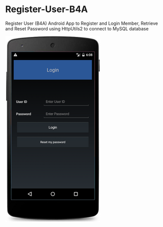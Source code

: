 # Register-User-B4A
Register User (B4A) Android App to Register and Login Member, Retrieve and Reset Password using HttpUtils2 to connect to MySQL database

![Register-User-B4A](https://github.com/pyhoon/Register-User-B4A/blob/master/APK/Register-User-B4A.png)
